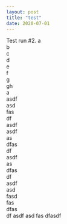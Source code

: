 ```yaml
---
layout: post
title: "test"
date: 2020-07-01
---
```


Test run #2.
a  
b  
c  
d   
e   
f   
g   
gh   
a   
asdf   
asd   
fas   
df   
asdf   
asdf   
as   
dfas   
df   
asdf   
as   
dfas   
df   
asdf   
asd   
fasd   
fas    
dfas  
df 
asdf
asd 
fas 
dfasdf
